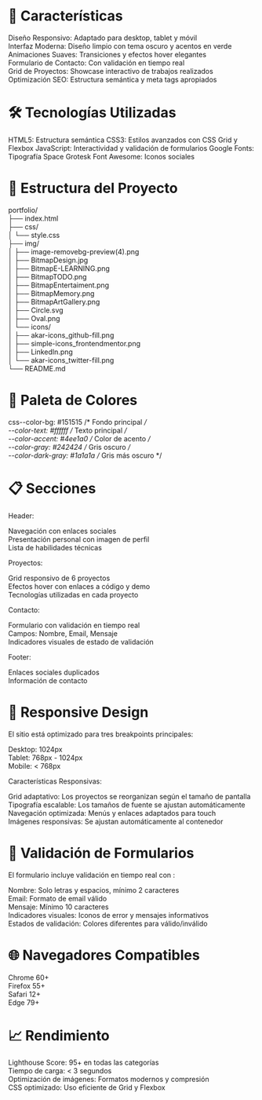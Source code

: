 # 🌟 Características

Diseño Responsivo: Adaptado para desktop, tablet y móvil  
Interfaz Moderna: Diseño limpio con tema oscuro y acentos en verde  
Animaciones Suaves: Transiciones y efectos hover elegantes  
Formulario de Contacto: Con validación en tiempo real  
Grid de Proyectos: Showcase interactivo de trabajos realizados  
Optimización SEO: Estructura semántica y meta tags apropiados  

# 🛠️ Tecnologías Utilizadas

HTML5: Estructura semántica
CSS3: Estilos avanzados con CSS Grid y Flexbox
JavaScript: Interactividad y validación de formularios
Google Fonts: Tipografía Space Grotesk
Font Awesome: Iconos sociales

# 📂 Estructura del Proyecto

portfolio/  
├── index.html  
├── css/  
│   └── style.css  
├── img/  
│   ├── image-removebg-preview(4).png  
│   ├── BitmapDesign.jpg  
│   ├── BitmapE-LEARNING.png  
│   ├── BitmapTODO.png  
│   ├── BitmapEntertaiment.png  
│   ├── BitmapMemory.png  
│   ├── BitmapArtGallery.png  
│   ├── Circle.svg  
│   ├── Oval.png   
│   └── icons/  
│       ├── akar-icons_github-fill.png  
│       ├── simple-icons_frontendmentor.png  
│       ├── LinkedIn.png  
│       └── akar-icons_twitter-fill.png  
└── README.md  

# 🎨 Paleta de Colores
css--color-bg: #151515  /* Fondo principal */    
--color-text: #ffffff  /* Texto principal */    
--color-accent: #4ee1a0  /* Color de acento */  
--color-gray: #242424  /* Gris oscuro */  
--color-dark-gray: #1a1a1a  /* Gris más oscuro */    

# 📋 Secciones

Header:  

Navegación con enlaces sociales  
Presentación personal con imagen de perfil  
Lista de habilidades técnicas  

Proyectos:  

Grid responsivo de 6 proyectos  
Efectos hover con enlaces a código y demo  
Tecnologías utilizadas en cada proyecto  

Contacto:  

Formulario con validación en tiempo real  
Campos: Nombre, Email, Mensaje  
Indicadores visuales de estado de validación  

Footer:  

Enlaces sociales duplicados  
Información de contacto  

# 📱 Responsive Design

El sitio está optimizado para tres breakpoints principales:  

Desktop: 1024px  
Tablet: 768px - 1024px  
Mobile: < 768px  

Características Responsivas:  

Grid adaptativo: Los proyectos se reorganizan según el tamaño de pantalla  
Tipografía escalable: Los tamaños de fuente se ajustan automáticamente  
Navegación optimizada: Menús y enlaces adaptados para touch  
Imágenes responsivas: Se ajustan automáticamente al contenedor  

# 🎯 Validación de Formularios
El formulario incluye validación en tiempo real con  :

Nombre: Solo letras y espacios, mínimo 2 caracteres  
Email: Formato de email válido  
Mensaje: Mínimo 10 caracteres  
Indicadores visuales: Iconos de error y mensajes informativos  
Estados de validación: Colores diferentes para válido/inválido  

# 🌐 Navegadores Compatibles

Chrome 60+  
Firefox 55+  
Safari 12+  
Edge 79+  

# 📈 Rendimiento

Lighthouse Score: 95+ en todas las categorías  
Tiempo de carga: < 3 segundos  
Optimización de imágenes: Formatos modernos y compresión  
CSS optimizado: Uso eficiente de Grid y Flexbox  










